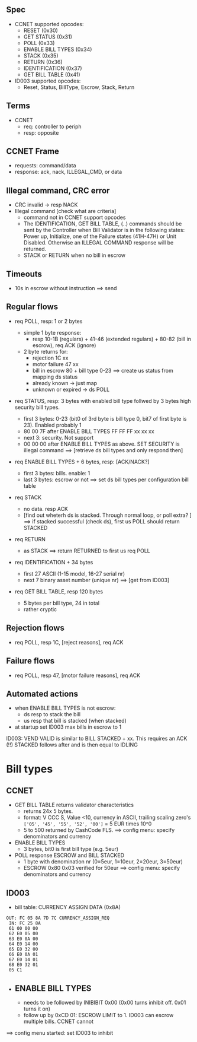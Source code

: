 ## Spec
- CCNET supported opcodes: 
    - RESET (0x30)
    - GET STATUS (0x31) 
    - POLL (0x33)
    - ENABLE BILL TYPES (0x34)
    - STACK (0x35)
    - RETURN (0x36)
    - IDENTIFICATION (0x37)
    - GET BILL TABLE (0x41)
- ID003 supported opcodes:
    - Reset, Status, BillType, Escrow, Stack, Return


## Terms
- CCNET
    - req: controller to periph
    - resp: opposite

## CCNET Frame
- requests: command/data
- response: ack, nack, ILLEGAL_CMD, or data

## Illegal command, CRC error
- CRC invalid -> resp NACK
- Illegal command [check what are criteria]
    - command not in CCNET support opcodes
    - The IDENTIFICATION, GET BILL TABLE, (..) commands should be sent by the Controller when Bill Validator is in the following states: Power up, Initialize, one of the Failure states (41H-47H) or Unit Disabled. Otherwise an ILLEGAL COMMAND response will be returned.
    - STACK or RETURN when no bill in escrow

## Timeouts
- 10s in escrow without instruction
    ==> send 

## Regular flows
- req POLL, resp: 1 or 2 bytes
    - simple 1 byte response:
        - resp 10-1B (regulars) + 41-46 (extended regulars) + 80-82 (bill in escrow), req ACK (ignore)
    - 2 byte returns for:
        - rejection 1C xx
        - motor failure 47 xx
        - bill in escrow 80 + bill type 0-23
    ==> create us status from mapping ds status
        - already known -> just map
        - unknown or expired -> ds POLL

- req STATUS, resp: 3 bytes with enabled bill type follwed by 3 bytes high security bill types.
    - first 3 bytes: 0-23 (bit0 of 3rd byte is bill type 0, bit7 of first byte is 23). Enabled probably 1
    - 80 00 7F after ENABLE BILL TYPES FF FF FF xx xx xx
    - next 3: security. Not support
    - 00 00 00 after ENABLE BILL TYPES as above. SET SECURITY is illegal command
    ==> [retrieve ds bill types and only respond then]

- req ENABLE BILL TYPES + 6 bytes, resp: [ACK/NACK?]
    - first 3 bytes: bills. enable: 1
    - last 3 bytes: escrow or not
    ==> set ds bill types per configuration bill table

- req STACK
    - no data. resp ACK
    - [find out wheterh ds is stacked. Through normal loop, or poll extra? ]
    ==> if stacked successful (check ds), first us POLL should return STACKED

- req RETURN
    - as STACK
    ==> return RETURNED to first us req POLL

- req IDENTIFICATION + 34 bytes
    - first 27 ASCII (1-15 model, 16-27 serial nr)
    - next 7 binary asset number (unique nr)
    ==> [get from ID003]

- req GET BILL TABLE, resp 120 bytes
    - 5 bytes per bill type, 24 in total
    - rather cryptic

## Rejection flows
- req POLL, resp 1C, [reject reasons], req ACK 

## Failure flows
- req POLL, resp 47, [motor failure reasons], req ACK


## Automated actions
- when ENABLE BILL TYPES is not escrow:
    - ds resp to stack the bill
    - us resp that bill is stacked (when stacked)
- at startup set ID003 max bills in escrow to 1

ID003: VEND VALID is similar to BILL STACKED + xx. This requires an ACK (!!) STACKED follows after and is then equal to IDLING





# Bill types
## CCNET
- GET BILL TABLE returns validator characteristics
    - returns 24x 5 bytes. 
    - format: V CCC S, Value <10, currency in ASCII, trailing scaling zero's 
    `['05', '45', '55', '52', '00']` = 5 EUR times 10^0
    - 5 to 500 returned by CashCode FLS. 
    ==> config menu: specify denominators and currency
- ENABLE BILL TYPES
    - 3 bytes, bit0 is first bill type (e.g. 5eur)
- POLL response ESCROW and BILL STACKED
    - 1 byte with denomination nr (0=5eur, 1=10eur, 2=20eur, 3=50eur)
    - ESCROW 0x80 0x03 verified for 50eur
==> config menu: specify denominators and currency

## ID003
- bill table: CURRENCY ASSIGN DATA (0x8A)
```
OUT: FC 05 8A 7D 7C CURRENCY_ASSIGN_REQ
 IN: FC 25 8A 
 61 00 00 00 
 62 E0 05 00 
 63 E0 0A 00 
 64 E0 14 00 
 65 E0 32 00 
 66 E0 0A 01 
 67 E0 14 01 
 68 E0 32 01 
 05 C1
```
- ENABLE BILL TYPES
    - 
    - needs to be followed by INIBIBIT 0x00 (0x00 turns inhibit off. 0x01 turns it on)
    - follow up by 0xCD 01: ESCROW LIMIT to 1. ID003 can escrow multiple bills. CCNET cannot

==> config menu started: set ID003 to inhibit


